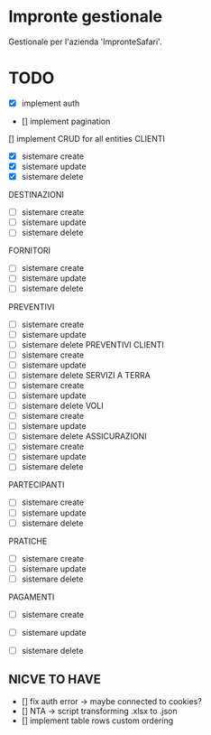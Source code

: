 # Impronte gestionale

Gestionale per l'azienda 'ImpronteSafari'.

# TODO
* [x] implement auth
* [] implement pagination

[] implement CRUD for all entities
CLIENTI
* [x]  sistemare create
* [x]  sistemare update
* [x] sistemare delete

DESTINAZIONI
* [ ]  sistemare create
* [ ]  sistemare update
* [ ] sistemare delete

FORNITORI
* [ ]  sistemare create
* [ ]  sistemare update
* [ ] sistemare delete

PREVENTIVI
* [ ]  sistemare create
* [ ]  sistemare update
* [ ] sistemare delete
PREVENTIVI CLIENTI
* [ ]  sistemare create
* [ ]  sistemare update
* [ ] sistemare delete
SERVIZI A TERRA
* [ ]  sistemare create
* [ ]  sistemare update
* [ ] sistemare delete
VOLI
* [ ]  sistemare create
* [ ]  sistemare update
* [ ] sistemare delete
ASSICURAZIONI
* [ ]  sistemare create
* [ ]  sistemare update
* [ ] sistemare delete

PARTECIPANTI
* [ ]  sistemare create
* [ ]  sistemare update
* [ ]  sistemare delete

PRATICHE
* [ ]  sistemare create
* [ ]  sistemare update
* [ ]  sistemare delete

PAGAMENTI
* [ ]  sistemare create
* [ ]  sistemare update
* [ ] sistemare delete



## NICVE TO HAVE 
* [] fix auth error -> maybe connected to cookies?
* [] NTA -> script transforming .xlsx to .json
* [] implement table rows custom ordering
